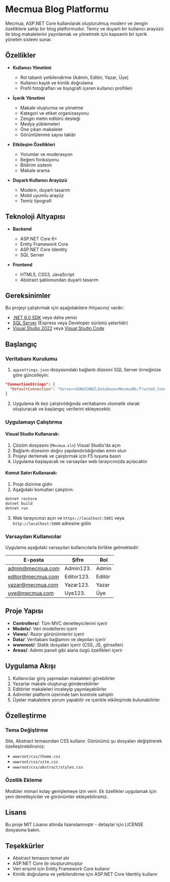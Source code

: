 # Mecmua Blog Platformu

Mecmua, ASP.NET Core kullanılarak oluşturulmuş modern ve zengin özelliklere sahip bir blog platformudur. Temiz ve duyarlı bir kullanıcı arayüzü ile blog makalelerini yayınlamak ve yönetmek için kapsamlı bir içerik yönetim sistemi sunar.

## Özellikler

- **Kullanıcı Yönetimi**
  - Rol tabanlı yetkilendirme (Admin, Editör, Yazar, Üye)
  - Kullanıcı kaydı ve kimlik doğrulama
  - Profil fotoğrafları ve biyografi içeren kullanıcı profilleri

- **İçerik Yönetimi**
  - Makale oluşturma ve yönetme
  - Kategori ve etiket organizasyonu
  - Zengin metin editörü desteği
  - Medya yüklemeleri
  - Öne çıkan makaleler
  - Görüntülenme sayısı takibi

- **Etkileşim Özellikleri**
  - Yorumlar ve moderasyon
  - Beğeni fonksiyonu
  - Bildirim sistemi
  - Makale arama

- **Duyarlı Kullanıcı Arayüzü**
  - Modern, duyarlı tasarım
  - Mobil uyumlu arayüz
  - Temiz tipografi

## Teknoloji Altyapısı

- **Backend**
  - ASP.NET Core 6+
  - Entity Framework Core
  - ASP.NET Core Identity
  - SQL Server

- **Frontend**
  - HTML5, CSS3, JavaScript
  - Abstract şablonundan duyarlı tasarım

## Gereksinimler

Bu projeyi çalıştırmak için aşağıdakilere ihtiyacınız vardır:

- [.NET 6.0 SDK](https://dotnet.microsoft.com/download/dotnet/6.0) veya daha yenisi
- [SQL Server](https://www.microsoft.com/en-us/sql-server/sql-server-downloads) (Express veya Developer sürümü yeterlidir)
- [Visual Studio 2022](https://visualstudio.microsoft.com/vs/) veya [Visual Studio Code](https://code.visualstudio.com/)

## Başlangıç

### Veritabanı Kurulumu

1. `appsettings.json` dosyasındaki bağlantı dizesini SQL Server örneğinize göre güncelleyin:

```json
"ConnectionStrings": {
  "DefaultConnection": "Server=SUNUCUNUZ;Database=MecmuaDb;Trusted_Connection=True;MultipleActiveResultSets=true"
}
```

2. Uygulama ilk kez çalıştırıldığında veritabanını otomatik olarak oluşturacak ve başlangıç verilerini ekleyecektir.

### Uygulamayı Çalıştırma

#### Visual Studio Kullanarak:

1. Çözüm dosyasını (`Mecmua.sln`) Visual Studio'da açın
2. Bağlantı dizesinin doğru yapılandırıldığından emin olun
3. Projeyi derlemek ve çalıştırmak için F5 tuşuna basın
4. Uygulama başlayacak ve varsayılan web tarayıcınızda açılacaktır

#### Komut Satırı Kullanarak:

1. Proje dizinine gidin
2. Aşağıdaki komutları çalıştırın:

```bash
dotnet restore
dotnet build
dotnet run
```

3. Web tarayıcınızı açın ve `https://localhost:5001` veya `http://localhost:5000` adresine gidin

### Varsayılan Kullanıcılar

Uygulama aşağıdaki varsayılan kullanıcılarla birlikte gelmektedir:

| E-posta | Şifre | Rol |
|-------|----------|------|
| admin@mecmua.com | Admin123. | Admin |
| editor@mecmua.com | Editor123. | Editör |
| yazar@mecmua.com | Yazar123. | Yazar |
| uye@mecmua.com | Uye123. | Üye |

## Proje Yapısı

- **Controllers/**: Tüm MVC denetleyicilerini içerir
- **Models/**: Veri modellerini içerir
- **Views/**: Razor görünümlerini içerir
- **Data/**: Veritabanı bağlamını ve depoları içerir
- **wwwroot/**: Statik dosyaları içerir (CSS, JS, görseller)
- **Areas/**: Admin paneli gibi alana özgü özellikleri içerir

## Uygulama Akışı

1. Kullanıcılar giriş yapmadan makaleleri görebilirler
2. Yazarlar makale oluşturup gönderebilirler
3. Editörler makaleleri inceleyip yayınlayabilirler
4. Adminler platform üzerinde tam kontrole sahiptir
5. Üyeler makalelere yorum yapabilir ve içerikle etkileşimde bulunabilirler

## Özelleştirme

### Tema Değiştirme

Site, Abstract temasından CSS kullanır. Görünümü şu dosyaları değiştirerek özelleştirebilirsiniz:

- `wwwroot/css/theme.css`
- `wwwroot/css/site.css`
- `wwwroot/css/abstract/styles.css`

### Özellik Ekleme

Modüler mimari kolay genişlemeye izin verir. Ek özellikler uygulamak için yeni denetleyiciler ve görünümler ekleyebilirsiniz.

## Lisans

Bu proje MIT Lisansı altında lisanslanmıştır - detaylar için LICENSE dosyasına bakın.

## Teşekkürler

- Abstract temasını temel alır
- ASP.NET Core ile oluşturulmuştur
- Veri erişimi için Entity Framework Core kullanır
- Kimlik doğrulama ve yetkilendirme için ASP.NET Core Identity kullanır 